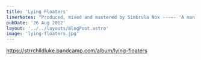 ```yaml
---
title: 'Lying Floaters'
linerNotes: "Produced, mixed and mastered by Simbrula Nox ----- 'A man must dream a long time in order to act with grandeur, and dreaming is nursed in darkness.' ~ Jean Genet This is a culmination of eight months work. Sixteen new tracks developing on the sound from the previous album, Erebos. Sounding a bit pretentious now so enjoy! P.S. - Thanks to everyone who has supported!"
pubDate: '26 Aug 2012'
layout: '../../layouts/BlogPost.astro'
image: 'lying-floaters.jpg'
---
```


https://strrchildluke.bandcamp.com/album/lying-floaters
